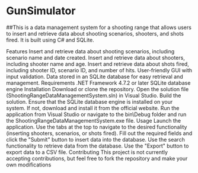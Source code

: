 # GunSimulator

##This is a data management system for a shooting range that allows users to insert and retrieve data about shooting scenarios, shooters, and shots fired. It is built using C# and SQLite.

Features
Insert and retrieve data about shooting scenarios, including scenario name and date created.
Insert and retrieve data about shooters, including shooter name and age.
Insert and retrieve data about shots fired, including shooter ID, scenario ID, and number of hits.
User-friendly GUI with input validation.
Data stored in an SQLite database for easy retrieval and management.
Requirements
.NET Framework 4.7.2 or later
SQLite database engine
Installation
Download or clone the repository.
Open the solution file (ShootingRangeDataManagementSystem.sln) in Visual Studio.
Build the solution.
Ensure that the SQLite database engine is installed on your system. If not, download and install it from the official website.
Run the application from Visual Studio or navigate to the bin\Debug folder and run the ShootingRangeDataManagementSystem.exe file.
Usage
Launch the application.
Use the tabs at the top to navigate to the desired functionality (inserting shooters, scenarios, or shots fired).
Fill out the required fields and click the "Submit" button to insert data into the database.
Use the search functionality to retrieve data from the database.
Use the "Export" button to export data to a CSV file.
Contributing
This project is not currently accepting contributions, but feel free to fork the repository and make your own modifications
